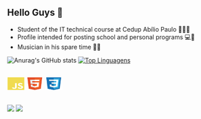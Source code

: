 ## Hello Guys 👋

- Student of the IT technical course at Cedup Abílio Paulo 👨🏻‍💻
- Profile intended for posting school and personal programs 💻👾
- Musician in his spare time 🎼🎸


![Anurag's GitHub stats](https://github-readme-stats.vercel.app/api?username=AirtoGhisi&theme=radical&show_icons=true)
[![Top Linguagens](https://github-readme-stats.vercel.app/api/top-langs/?username=AirtoGhisi&layout=compact)](https://github.com/anuraghazra/github-readme-stats)

<div style="display: inline_block"><br>
  <img align="center" alt="Rafa-Js" height="30" width="40" src="https://raw.githubusercontent.com/devicons/devicon/master/icons/javascript/javascript-plain.svg">
  <img align="center" alt="Rafa-React" height="30" width="40" 
  <img align="center" alt="Rafa-HTML" height="30" width="40" src="https://raw.githubusercontent.com/devicons/devicon/master/icons/html5/html5-original.svg">
  <img align="center" alt="Rafa-CSS" height="30" width="40" src="https://raw.githubusercontent.com/devicons/devicon/master/icons/css3/css3-original.svg">
  
                
</div>
 <br><br>
 
<div> 
  <a href="https://www.instagram.com/airtoghisi" target="_blank"><img src="https://img.shields.io/badge/-Instagram-%23E4405F?style=for-the-badge&logo=instagram&logoColor=white" target="_blank"></a> 	
  <a href = "mailto:tonyghisi1012@gmail.com"><img src="https://img.shields.io/badge/-Gmail-%23333?style=for-the-badge&logo=gmail&logoColor=white" target="_blank"></a>
</div>
